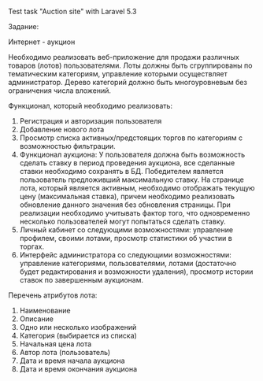 Test task "Auction site" with Laravel 5.3

Задание:

Интернет - аукцион

Необходимо реализовать веб-приложение для продажи различных товаров (лотов) пользователями. 
Лоты должны быть сгруппированы по тематическим категориям, управление которыми осуществляет администратор. Дерево категорий должно быть многоуровневым без ограничения числа вложений.

Функционал, который необходимо реализовать:
1. Регистрация и авторизация пользователя
2. Добавление нового лота
3. Просмотр списка активных/предстоящих торгов по категориям с возможностью фильтрации.
4. Функционал аукциона: 
У пользователя должна быть возможность сделать ставку в период проведения аукциона, все сделанные ставки необходимо сохранять в БД. Победителем является пользователь предложивший максимальную ставку.
На странице лота, который является активным, необходимо отображать текущую цену (максимальная ставка), причем необходимо реализовать обновление данного значения без обновления страницы.
При реализации необходимо учитывать фактор того, что одновременно несколько пользователей могут попытаться сделать ставку.
5. Личный кабинет со следующими возможностями: управление профилем, своими лотами, просмотр статистики об участии в торгах.
6. Интерфейс администратора со следующими возможностями: управление категориями, пользователями, лотами (достаточно будет редактирования и возможности удаления), просмотр истории ставок по завершенным аукционам.

Перечень атрибутов лота:
1. Наименование
2. Описание
3. Одно или несколько изображений
4. Категория (выбирается из списка)
5. Начальная цена лота
6. Автор лота (пользователь)
7. Дата и время начала аукциона
8. Дата и время окончания аукциона